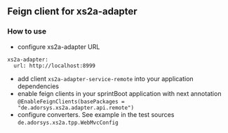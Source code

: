 ## Feign client for xs2a-adapter

### How to use

- configure xs2a-adapter URL
```
xs2a-adapter:
  url: http://localhost:8999
```
- add client `xs2a-adapter-service-remote` into your application dependencies
- enable feign clients in your sprintBoot application with next annotation `@EnableFeignClients(basePackages = "de.adorsys.xs2a.adapter.api.remote")`
- configure converters. See example in the test sources `de.adorsys.xs2a.tpp.WebMvcConfig`
